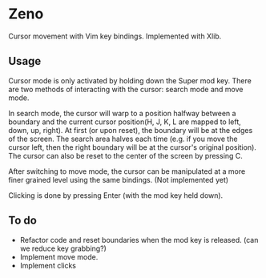 Zeno
=====
Cursor movement with Vim key bindings. Implemented with Xlib.

Usage
-----
Cursor mode is only activated by holding down the Super mod key. There are two methods of interacting with the
cursor: search mode and move mode.

In search mode, the cursor will warp to a position halfway between a boundary
and the current cursor position(H, J, K, L are mapped to left, down, up, right).
At first (or upon reset), the boundary will be at the edges of the screen.
The search area halves each time (e.g. if you move the cursor left, then the right boundary will be at
the cursor's original position). The cursor can also be reset to the center of the screen by pressing C.

After switching to move mode,
the cursor can be manipulated at a more finer grained level using the same bindings. (Not implemented yet)

Clicking is done by pressing Enter (with the mod key held down).

To do
-----
- Refactor code and reset boundaries when the mod key is released. (can we reduce key grabbing?)
- Implement move mode.
- Implement clicks
